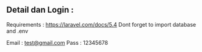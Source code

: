 ## Detail dan Login :

Requirements : https://laravel.com/docs/5.4
Dont forget to import database and .env

Email : test@gmail.com
Pass : 12345678


